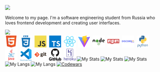 <div>
  <img src="https://readme-typing-svg.herokuapp.com?color=%2336BCF7&lines=Hello+there+👋"/>
  <p>Welcome to my page. I'm a software engineering student from Russia who loves frontend development and creating user interfaces.</p>
  <img src="https://readme-typing-svg.herokuapp.com?color=%2336BCF7&lines=My+stack+💻"/>
</div>
<div>
  <a href="https://html.spec.whatwg.org/multipage/"><img src="https://github.com/devicons/devicon/blob/master/icons/html5/html5-original.svg" title="HTML5" alt="HTML" width="40" height="40"/></a>&nbsp;
  <a href="https://www.w3.org/Style/CSS/"><img src="https://github.com/devicons/devicon/blob/master/icons/css3/css3-plain-wordmark.svg"  title="CSS3" alt="CSS" width="40" height="40"/></a>&nbsp;
  <a href="https://ecma-international.org/publications-and-standards/standards/ecma-262/"><img src="https://github.com/devicons/devicon/blob/master/icons/javascript/javascript-original.svg" title="Javascript" alt="Javascript" width="40" height="40"/></a>&nbsp;
  <a href="https://www.typescriptlang.org/"><img src="https://github.com/devicons/devicon/blob/master/icons/typescript/typescript-original.svg" title="Typescript" alt="Typescript" width="40" height="40"/></a>&nbsp;
  <a href="https://react.dev/"><img src="https://github.com/devicons/devicon/blob/master/icons/react/react-original.svg" title="React" alt="React" width="40" height="40"/></a>&nbsp;
  <a href="https://vitejs.dev/"><img src="https://github.com/devicons/devicon/blob/master/icons/vitejs/vitejs-original.svg" title="Vite" alt="Vite" width="40" height="40"/></a>&nbsp;
  <a href="https://nodejs.org/en"><img src="https://github.com/devicons/devicon/blob/master/icons/nodejs/nodejs-original-wordmark.svg" title="NodeJS" alt="NodeJS" width="40" height="40"/></a>&nbsp;
  <a href="https://www.npmjs.com/"><img src="https://github.com/devicons/devicon/blob/master/icons/npm/npm-original-wordmark.svg" title="NPM" alt="NPM" width="40" height="40"/></a>&nbsp;
  <a href="https://discord.js.org/"><img src="https://github.com/devicons/devicon/blob/master/icons/discordjs/discordjs-original-wordmark.svg" title="DiscordJS" alt="DiscordJS" width="40" height="40"/></a>&nbsp;
  <a href="https://www.python.org/"><img src="https://github.com/devicons/devicon/blob/master/icons/python/python-original-wordmark.svg" title="Python" alt="Python" width="40" height="40"/></a>&nbsp;
  <a href="https://www.oracle.com/cis/java/"><img src="https://github.com/devicons/devicon/blob/master/icons/java/java-original-wordmark.svg" title="Java" alt="Java" width="40" height="40"/></a>&nbsp;
  <a href="https://code.visualstudio.com/"><img src="https://github.com/devicons/devicon/blob/master/icons/vscode/vscode-original-wordmark.svg" title="VSCode" **alt="VSCode" width="40" height="40"/></a>&nbsp;
  <a href="https://git-scm.com/"><img src="https://github.com/devicons/devicon/blob/master/icons/git/git-original-wordmark.svg" title="Git" **alt="Git" width="40" height="40"/></a>&nbsp;
  <a href="https://github.com/"><img src="https://github.com/devicons/devicon/blob/master/icons/github/github-original-wordmark.svg" title="GitHub" **alt="GitHub" width="40" height="40"/></a>&nbsp;
  <a href="https://www.heroku.com/"><img src="https://github.com/devicons/devicon/blob/master/icons/heroku/heroku-original-wordmark.svg" title="Heroku" **alt="Heroku" width="40" height="40"/></a>
  <img src="https://github-profile-summary-cards.vercel.app/api/cards/profile-details?username=Orrin19&theme=github_dark" title="My Stats" **alt="My Stats"/>
  <img src="https://github-profile-summary-cards.vercel.app/api/cards/most-commit-language?username=Orrin19&theme=github_dark" title="My Stats" **alt="My Stats"/>
  <img src="https://github-profile-summary-cards.vercel.app/api/cards/repos-per-language?username=Orrin19&theme=github_dark" title="My Stats" **alt="My Stats"/>
  <img src="https://github-profile-summary-cards.vercel.app/api/cards/stats?username=Orrin19&theme=github_dark" title="My Langs" **alt="My Langs"/>
  <img src="http://github-profile-summary-cards.vercel.app/api/cards/productive-time?username=Orrin19&utcOffset=+7&theme=github_dark" title="My Langs" **alt="My Langs"/>
  <a href="https://www.codewars.com/users/Orrin19/"><img src="https://www.codewars.com/users/Orrin19/badges/large" title="Codewars" **alt="Codewars stats"/></a>
</div>
